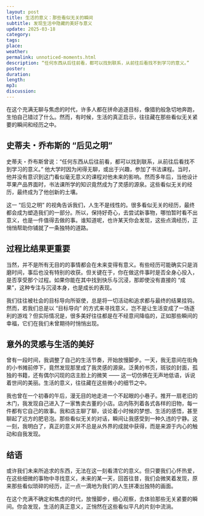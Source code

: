 ```yaml
---
layout: post
title: 生活的意义：那些看似无关的瞬间
subtitle: 发现生活中隐藏的美好与意义
update: 2025-03-18
category: 
tags: 
place: 
weather: 
permalink: unnoticed-moments.html
description: “任何东西从后往前看，都可以找到联系，从前往后看找不到学习的意义。”
poster: 
duration: 
length: 
mp3: 
discussion: 
---
```


在这个充满无聊与焦虑的时代，许多人都在拼命追逐目标，像猎豹般急切地奔跑，生怕自己错过了什么。然而，有时候，生活的真正启示，往往藏在那些看似无关紧要的瞬间和经历之中。

## 史蒂夫・乔布斯的 “后见之明”

史蒂夫・乔布斯曾说：“任何东西从后往前看，都可以找到联系，从前往后看找不到学习的意义。” 他大学时因为闲得无聊，或出于兴趣，参加了书法课程。当时，他并没有意识到这门看似毫无意义的课程对他未来的影响。然而多年后，当他设计苹果产品界面时，书法课所学的知识竟然成为了灵感的源泉。这些看似无关的经历，最终成为了他创新的土壤。

这一 “后见之明” 的视角告诉我们，人生不是线性的。很多看似无关的经历，最终都会成为塑造我们的一部分。所以，保持好奇心，去尝试新事物，哪怕暂时看不出意义，也是一件值得去做的事。谁知道呢，也许某天你会发现，这些点滴经历，正悄悄帮助你铺就了一条独特的道路。

## 过程比结果更重要

当然，并不是所有无目的的事情都会在未来变得有意义。有些经历可能确实只是消磨时间，事后也没有特别的收获。但关键在于，你在做这件事时是否全身心投入，是否享受那个过程。如果你能在其中找到快乐与沉浸，那即使没有直接的 “成果”，这种专注与沉浸本身，也是成长的表现。

我们往往被社会的目标导向所驱使，总是将一切活动和追求都与最终的结果挂钩。然而，若我们总是以 “目标导向” 的方式来寻找意义，岂不是让生活变成了一场逐利的游戏？但实际情况是，很多美好往往都是在不经意间降临的，正如那些瞬间的幸福，它们在我们未曾期待时悄悄出现。

## 意外的灵感与生活的美好

曾有一段时间，我调整了自己的生活节奏，开始放慢脚步。一天，我无意间在街角的小书摊前停下，竟然发现那里成了我灵感的源泉。泛黄的书页，斑驳的封面，孤独的书籍，还有偶尔闪现的店主脸上的微笑 —— 这一切仿佛在无声地低语，诉说着世间的美丽。生活的意义，往往藏在这些微小的细节之中。

我也曾在一个初春的午后，漫无目的地走进一个不起眼的小巷子。推开一扇老旧的木门，我发现自己进入了一家售卖古董的小店。店内陈列着各式各样的旧物，每一件都有它自己的故事。我和店主聊了聊，谈论着小时候的梦想、生活的感悟，甚至聊起了远方的肥皂泡。那些看似无关的对话，瞬间让我感受到一种久违的宁静。这一刻，我明白了，真正的意义并不总是从外界的成就中获得，而是来源于内心的触动和自我发现。

## 结语

或许我们未来所追求的东西，无法在这一刻看清它的意义。但只要我们心怀热爱，在这些细微的事物中寻找意义，未来的某一天，回首往昔，我们会微笑着发现，原来那些看似琐碎的经历，正一点一滴地为我们的人生拼凑出独特的画面。

在这个充满不确定和焦虑的时代，放慢脚步，细心观察，去体验那些无关紧要的瞬间。你会发现，生活的真正意义，正悄然在这些看似平凡的片刻中流淌。
